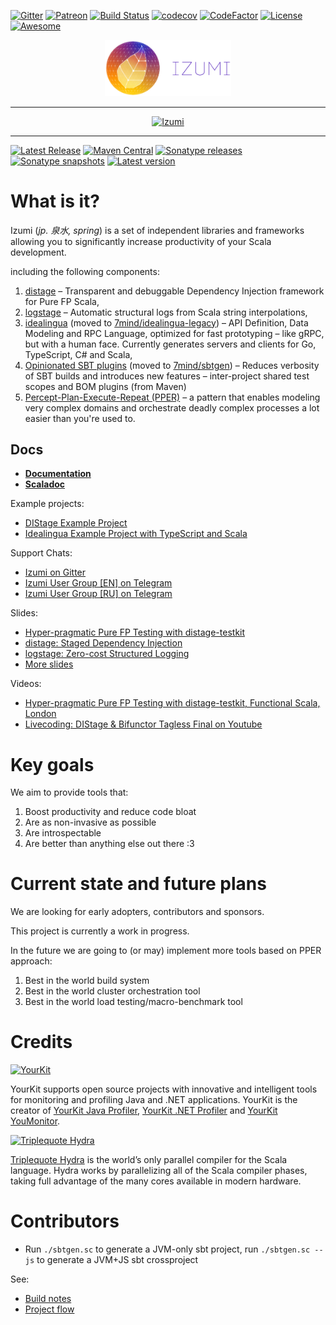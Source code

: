 [![Gitter](https://badges.gitter.im/7mind/izumi.svg)](https://gitter.im/7mind/izumi)
[![Patreon](https://img.shields.io/badge/patreon-sponsor-ff69b4.svg)](https://www.patreon.com/7mind)
[![Build Status](https://dev.azure.com/7mind/izumi/_apis/build/status/7mind.izumi?branchName=develop)](https://dev.azure.com/7mind/izumi/_build/latest?definitionId=1&branchName=develop)
[![codecov](https://codecov.io/gh/7mind/izumi/branch/develop/graph/badge.svg)](https://codecov.io/gh/7mind/izumi)
[![CodeFactor](https://www.codefactor.io/repository/github/7mind/izumi/badge)](https://www.codefactor.io/repository/github/7mind/izumi)
[![License](https://img.shields.io/github/license/7mind/izumi.svg)](https://github.com/7mind/izumi/blob/develop/LICENSE)
[![Awesome](https://cdn.rawgit.com/sindresorhus/awesome/d7305f38d29fed78fa85652e3a63e154dd8e8829/media/badge.svg)](https://github.com/lauris/awesome-scala)

<p align="center">
  <a href="https://izumi.7mind.io/">
  <img width="40%" src="https://github.com/7mind/izumi/blob/develop/doc/microsite/src/main/tut/media/izumi-logo-full-purple.png?raw=true" alt="Izumi"/>
  </a>
</p>

---

<p align="center">
  <a href="https://www.buymeacoffee.com/7mind"><img src="https://bmc-cdn.nyc3.digitaloceanspaces.com/BMC-button-images/custom_images/orange_img.png" alt="Izumi"/></a>  
</p>

---

[![Latest Release](https://img.shields.io/github/tag/7mind/izumi.svg)](https://github.com/7mind/izumi/releases)
[![Maven Central](https://img.shields.io/maven-central/v/io.7mind.izumi/distage-core_2.12.svg)](http://search.maven.org/#search%7Cga%7C1%7Cg%3A%22io.7mind.izumi%22)
[![Sonatype releases](https://img.shields.io/nexus/r/https/oss.sonatype.org/io.7mind.izumi/distage-core_2.12.svg)](https://oss.sonatype.org/content/repositories/releases/io/7mind/izumi/)
[![Sonatype snapshots](https://img.shields.io/nexus/s/https/oss.sonatype.org/io.7mind.izumi/distage-core_2.12.svg)](https://oss.sonatype.org/content/repositories/snapshots/io/7mind/izumi/)
[![Latest version](https://index.scala-lang.org/7mind/izumi/latest.svg?color=orange)](https://index.scala-lang.org/7mind/izumi)

What is it?
===========

Izumi (*jp. 泉水, spring*) is a set of independent libraries and frameworks allowing you to significantly increase productivity of your Scala development.

including the following components:

1. [distage](https://izumi.7mind.io/latest/release/doc/distage/) – Transparent and debuggable Dependency Injection framework for Pure FP Scala,
2. [logstage](https://izumi.7mind.io/latest/release/doc/logstage/) – Automatic structural logs from Scala string interpolations,
3. [idealingua](https://izumi.7mind.io/latest/release/doc/idealingua/) (moved to [7mind/idealingua-legacy](https://github.com/7mind/idealingua-legacy)) – API Definition, Data Modeling and RPC Language, optimized for fast prototyping – like gRPC, but with a human face. Currently generates servers and clients for Go, TypeScript, C# and Scala,
4. [Opinionated SBT plugins](https://izumi.7mind.io/latest/release/doc/sbt/) (moved to [7mind/sbtgen](https://github.com/7mind/sbtgen)) – Reduces verbosity of SBT builds and introduces new features – inter-project shared test scopes and BOM plugins (from Maven)
5. [Percept-Plan-Execute-Repeat (PPER)](https://izumi.7mind.io/latest/release/doc/pper/) – a pattern that enables modeling very complex domains and orchestrate deadly complex processes a lot easier than you're used to.

Docs
----

* **[Documentation](https://izumi.7mind.io/latest/release/doc/)**
* **[Scaladoc](https://izumi.7mind.io/latest/release/api/)**

Example projects:

* [DIStage Example Project](https://github.com/7mind/distage-example)
* [Idealingua Example Project with TypeScript and Scala](https://github.com/7mind/idealingua-example)

Support Chats:

* [Izumi on Gitter](https://gitter.im/7mind/izumi)
* [Izumi User Group [EN] on Telegram](https://t.me/izumi_en)
* [Izumi User Group [RU] on Telegram](https://t.me/izumi_ru)

Slides:

* [Hyper-pragmatic Pure FP Testing with distage-testkit](https://www.slideshare.net/7mind/hyperpragmatic-pure-fp-testing-with-distagetestkit)
* [distage: Staged Dependency Injection](https://www.slideshare.net/7mind/scalaua-distage-staged-dependency-injection)
* [logstage: Zero-cost Structured Logging](https://www.slideshare.net/7mind/logstage-zerocosttructuredlogging)
* [More slides](https://github.com/7mind/slides)

Videos:

* [Hyper-pragmatic Pure FP Testing with distage-testkit, Functional Scala, London](https://www.youtube.com/watch?v=CzpvjkUukAs)
* [Livecoding: DIStage & Bifunctor Tagless Final on Youtube](https://www.youtube.com/watch?v=C0srg5T0E4o&t=4971)

Key goals
=========

We aim to provide tools that:

1. Boost productivity and reduce code bloat
2. Are as non-invasive as possible
3. Are introspectable
4. Are better than anything else out there :3

Current state and future plans
==============================

We are looking for early adopters, contributors and sponsors.

This project is currently a work in progress.

In the future we are going to (or may) implement more tools based on PPER approach:

1. Best in the world build system
2. Best in the world cluster orchestration tool
3. Best in the world load testing/macro-benchmark tool

Credits
=======

[![YourKit](https://www.yourkit.com/images/yklogo.png)](https://www.yourkit.com)

YourKit supports open source projects with innovative and intelligent tools
for monitoring and profiling Java and .NET applications.
YourKit is the creator of [YourKit Java Profiler](https://www.yourkit.com/java/profiler/),
[YourKit .NET Profiler](https://www.yourkit.com/.net/profiler/) and
[YourKit YouMonitor](https://www.yourkit.com/youmonitor/).

[![Triplequote Hydra](https://triplequote.com/img/services/hydra-2.svg)](https://triplequote.com/)

[Triplequote Hydra](https://triplequote.com/) is the world’s only parallel compiler for the Scala language. Hydra works by parallelizing all of the Scala compiler phases, taking full advantage of the many cores available in modern hardware.

Contributors
============

* Run `./sbtgen.sc` to generate a JVM-only sbt project, run `./sbtgen.sc --js` to generate a JVM+JS sbt crossproject

See:

- [Build notes](doc/md/build.md)
- [Project flow](doc/md/flow.md)

